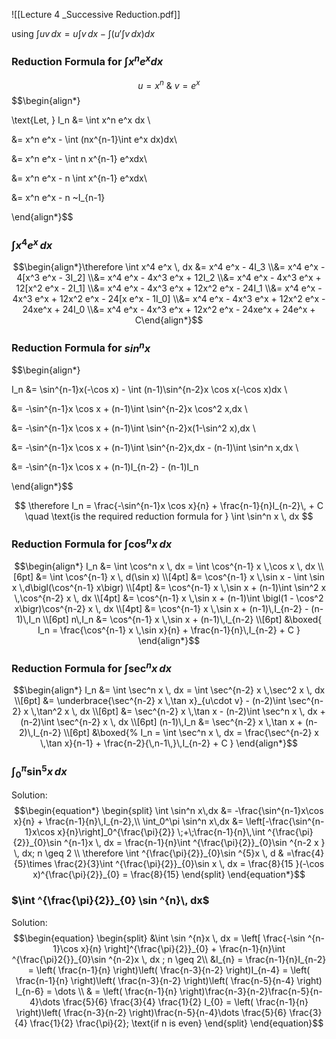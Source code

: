 

![[Lecture 4 _Successive Reduction.pdf]]


 
using $\int uv \, dx = u \int v \, dx - \int \left( u' \int v \, dx \right) dx$
### Reduction Formula for $\int x^n e^x dx$
  

$$u = x^n ~\& ~ v = e^x$$
$$\begin{align*}

\text{Let, } I_n &= \int x^n e^x dx \\


&= x^n e^x - \int (nx^{n-1}\int e^x dx)dx\\

&= x^n e^x - \int n x^{n-1} e^xdx\\

&= x^n e^x - n \int x^{n-1} e^xdx\\

&= x^n e^x - n ~I_{n-1}

\end{align*}$$


### $\int x^4 e^x \, dx$


$$\begin{align*}\therefore \int x^4 e^x \, dx &= x^4 e^x - 4I_3 \\&= x^4 e^x - 4[x^3 e^x - 3I_2] \\&= x^4 e^x - 4x^3 e^x + 12I_2 \\&= x^4 e^x - 4x^3 e^x + 12[x^2 e^x - 2I_1] \\&= x^4 e^x - 4x^3 e^x + 12x^2 e^x - 24I_1 \\&= x^4 e^x - 4x^3 e^x + 12x^2 e^x - 24[x e^x - 1I_0] \\&= x^4 e^x - 4x^3 e^x + 12x^2 e^x - 24xe^x + 24I_0 \\&= x^4 e^x - 4x^3 e^x + 12x^2 e^x - 24xe^x + 24e^x + C\end{align*}$$

### Reduction Formula for $sin ^nx​$

$$\begin{align*}

I_n &= \sin^{n-1}x(-\cos x) - \int (n-1)\sin^{n-2}x \cos x(-\cos x)dx \\

&= -\sin^{n-1}x \cos x + (n-1)\int \sin^{n-2}x \cos^2 x\,dx \\

&= -\sin^{n-1}x \cos x + (n-1)\int \sin^{n-2}x(1-\sin^2 x)\,dx \\

&= -\sin^{n-1}x \cos x + (n-1)\int \sin^{n-2}x\,dx - (n-1)\int \sin^n x\,dx \\

&= -\sin^{n-1}x \cos x + (n-1)I_{n-2} - (n-1)I_n

\end{align*}$$


$$ \therefore I_n = \frac{-\sin^{n-1}x \cos x}{n} + \frac{n-1}{n}I_{n-2}\,  + C \quad \text{is the required reduction formula for } \int \sin^n x \, dx $$
### Reduction Formula for $\int \cos^n x \, dx$
$$\begin{align*}
I_n &= \int \cos^n x \, dx 
     = \int \cos^{n-1} x \,\cos x \, dx \\[6pt]
    &= \int \cos^{n-1} x \, d(\sin x) \\[4pt]
    &= \cos^{n-1} x \,\sin x
       - \int \sin x \,d\bigl(\cos^{n-1} x\bigr) \\[4pt]
    &= \cos^{n-1} x \,\sin x
       + (n-1)\int \sin^2 x \,\cos^{n-2} x \, dx \\[4pt]
    &= \cos^{n-1} x \,\sin x
       + (n-1)\int \bigl(1 - \cos^2 x\bigr)\cos^{n-2} x \, dx \\[4pt]
    &= \cos^{n-1} x \,\sin x
       + (n-1)\,I_{n-2}
       - (n-1)\,I_n \\[6pt]
n\,I_n &= \cos^{n-1} x \,\sin x
         + (n-1)\,I_{n-2} \\[6pt]
&\boxed{
I_n = \frac{\cos^{n-1} x \,\sin x}{n}
      + \frac{n-1}{n}\,I_{n-2}
      + C
}
\end{align*}$$
### Reduction Formula for $\int \sec^n x \, dx$

$$\begin{align*}
I_n &= \int \sec^n x \, dx 
     = \int \sec^{n-2} x \,\sec^2 x \, dx \\[6pt]
    &= \underbrace{\sec^{n-2} x \,\tan x}_{u\cdot v}
       - (n-2)\int \sec^{n-2} x \,\tan^2 x \, dx \\[6pt]
    &= \sec^{n-2} x \,\tan x 
       - (n-2)\int \sec^n x \, dx 
       + (n-2)\int \sec^{n-2} x \, dx \\[6pt]
(n-1)\,I_n &= \sec^{n-2} x \,\tan x 
             + (n-2)\,I_{n-2} \\[6pt]
&\boxed{%
I_n = \int \sec^n x \, dx
    = \frac{\sec^{n-2} x \,\tan x}{n-1}
      + \frac{n-2}{\,n-1\,}\,I_{n-2}
      + C
}
\end{align*}$$


### $\int^{\pi}_{0}\sin ^{5}x\,dx$  

Solution:
$$\begin{equation*}
\begin{split}
  \int \sin^n x\,dx
    &= -\frac{\sin^{n-1}x\cos x}{n}
       + \frac{n-1}{n}\,I_{n-2},\\
  \int_0^\pi \sin^n x\,dx
    &= \left[-\frac{\sin^{n-1}x\cos x}{n}\right]_0^{\frac{\pi}{2}}
    \;+\;\frac{n-1}{n}\,\int ^{\frac{\pi}{2}}_{0}\sin ^{n-1}x \, dx = \frac{n-1}{n}\int ^{\frac{\pi}{2}}_{0}\sin ^{n-2 x } \, dx; n \geq 2 \\
\therefore \int ^{\frac{\pi}{2}}_{0}\sin ^{5}x \, d & =\frac{4}{5}\times \frac{2}{3}\int ^{\frac{\pi}{2}}_{0}\sin x  \, dx = \frac{8}{15 }(-\cos x)^{\frac{\pi}{2}}_{0} = \frac{8}{15}
\end{split}
\end{equation*}$$

### $\int ^{\frac{\pi}{2}}_{0} \sin ^{n}\, dx$

Solution: 
$$\begin{equation}
\begin{split}
&\int \sin ^{n}x \, dx = \left[ \frac{-\sin ^{n-1}\cos x}{n} \right]^{\frac{\pi}{2}}_{0} + \frac{n-1}{n}\int ^{\frac{\pi}2{}}_{0}\sin ^{n-2}x \, dx ; n \geq 2\\
&I_{n} = \frac{n-1}{n}I_{n-2} = \left( \frac{n-1}{n} \right)\left( \frac{n-3}{n-2} \right)I_{n-4} = \left( \frac{n-1}{n} \right)\left( \frac{n-3}{n-2} \right)\left( \frac{n-5}{n-4} \right) I_{n-6} = \dots \\
& = \left( \frac{n-1}{n} \right)\frac{n-3}{n-2}\frac{n-5}{n-4}\dots \frac{5}{6} \frac{3}{4} \frac{1}{2} I_{0}
 = \left( \frac{n-1}{n} \right)\left( \frac{n-3}{n-2} \right)\frac{n-5}{n-4}\dots \frac{5}{6} \frac{3}{4} \frac{1}{2} \frac{\pi}{2}; \text{if n is even}
\end{split}
\end{equation}$$


